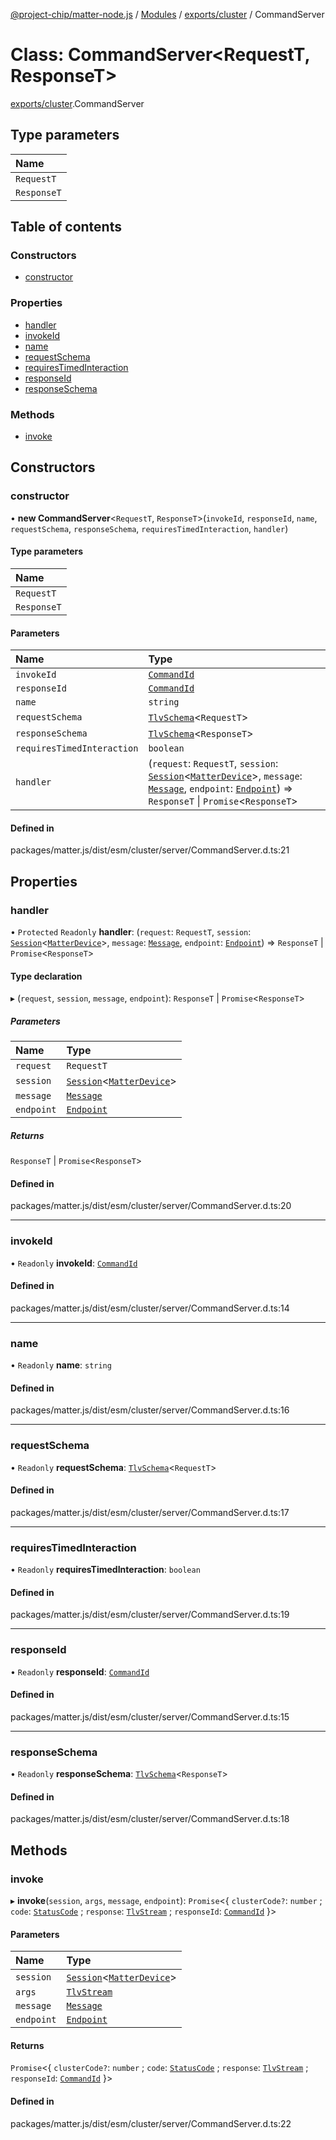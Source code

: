 [@project-chip/matter-node.js](../README.md) / [Modules](../modules.md) / [exports/cluster](../modules/exports_cluster.md) / CommandServer

# Class: CommandServer<RequestT, ResponseT\>

[exports/cluster](../modules/exports_cluster.md).CommandServer

## Type parameters

| Name |
| :------ |
| `RequestT` |
| `ResponseT` |

## Table of contents

### Constructors

- [constructor](exports_cluster.CommandServer.md#constructor)

### Properties

- [handler](exports_cluster.CommandServer.md#handler)
- [invokeId](exports_cluster.CommandServer.md#invokeid)
- [name](exports_cluster.CommandServer.md#name)
- [requestSchema](exports_cluster.CommandServer.md#requestschema)
- [requiresTimedInteraction](exports_cluster.CommandServer.md#requirestimedinteraction)
- [responseId](exports_cluster.CommandServer.md#responseid)
- [responseSchema](exports_cluster.CommandServer.md#responseschema)

### Methods

- [invoke](exports_cluster.CommandServer.md#invoke)

## Constructors

### constructor

• **new CommandServer**<`RequestT`, `ResponseT`\>(`invokeId`, `responseId`, `name`, `requestSchema`, `responseSchema`, `requiresTimedInteraction`, `handler`)

#### Type parameters

| Name |
| :------ |
| `RequestT` |
| `ResponseT` |

#### Parameters

| Name | Type |
| :------ | :------ |
| `invokeId` | [`CommandId`](../modules/exports_datatype.md#commandid) |
| `responseId` | [`CommandId`](../modules/exports_datatype.md#commandid) |
| `name` | `string` |
| `requestSchema` | [`TlvSchema`](exports_tlv.TlvSchema.md)<`RequestT`\> |
| `responseSchema` | [`TlvSchema`](exports_tlv.TlvSchema.md)<`ResponseT`\> |
| `requiresTimedInteraction` | `boolean` |
| `handler` | (`request`: `RequestT`, `session`: [`Session`](../interfaces/exports_session.Session.md)<[`MatterDevice`](export._internal_.MatterDevice.md)\>, `message`: [`Message`](../interfaces/exports_codec.Message.md), `endpoint`: [`Endpoint`](exports_device.Endpoint.md)) => `ResponseT` \| `Promise`<`ResponseT`\> |

#### Defined in

packages/matter.js/dist/esm/cluster/server/CommandServer.d.ts:21

## Properties

### handler

• `Protected` `Readonly` **handler**: (`request`: `RequestT`, `session`: [`Session`](../interfaces/exports_session.Session.md)<[`MatterDevice`](export._internal_.MatterDevice.md)\>, `message`: [`Message`](../interfaces/exports_codec.Message.md), `endpoint`: [`Endpoint`](exports_device.Endpoint.md)) => `ResponseT` \| `Promise`<`ResponseT`\>

#### Type declaration

▸ (`request`, `session`, `message`, `endpoint`): `ResponseT` \| `Promise`<`ResponseT`\>

##### Parameters

| Name | Type |
| :------ | :------ |
| `request` | `RequestT` |
| `session` | [`Session`](../interfaces/exports_session.Session.md)<[`MatterDevice`](export._internal_.MatterDevice.md)\> |
| `message` | [`Message`](../interfaces/exports_codec.Message.md) |
| `endpoint` | [`Endpoint`](exports_device.Endpoint.md) |

##### Returns

`ResponseT` \| `Promise`<`ResponseT`\>

#### Defined in

packages/matter.js/dist/esm/cluster/server/CommandServer.d.ts:20

___

### invokeId

• `Readonly` **invokeId**: [`CommandId`](../modules/exports_datatype.md#commandid)

#### Defined in

packages/matter.js/dist/esm/cluster/server/CommandServer.d.ts:14

___

### name

• `Readonly` **name**: `string`

#### Defined in

packages/matter.js/dist/esm/cluster/server/CommandServer.d.ts:16

___

### requestSchema

• `Readonly` **requestSchema**: [`TlvSchema`](exports_tlv.TlvSchema.md)<`RequestT`\>

#### Defined in

packages/matter.js/dist/esm/cluster/server/CommandServer.d.ts:17

___

### requiresTimedInteraction

• `Readonly` **requiresTimedInteraction**: `boolean`

#### Defined in

packages/matter.js/dist/esm/cluster/server/CommandServer.d.ts:19

___

### responseId

• `Readonly` **responseId**: [`CommandId`](../modules/exports_datatype.md#commandid)

#### Defined in

packages/matter.js/dist/esm/cluster/server/CommandServer.d.ts:15

___

### responseSchema

• `Readonly` **responseSchema**: [`TlvSchema`](exports_tlv.TlvSchema.md)<`ResponseT`\>

#### Defined in

packages/matter.js/dist/esm/cluster/server/CommandServer.d.ts:18

## Methods

### invoke

▸ **invoke**(`session`, `args`, `message`, `endpoint`): `Promise`<{ `clusterCode?`: `number` ; `code`: [`StatusCode`](../enums/exports_interaction.StatusCode.md) ; `response`: [`TlvStream`](../modules/exports_tlv.md#tlvstream) ; `responseId`: [`CommandId`](../modules/exports_datatype.md#commandid)  }\>

#### Parameters

| Name | Type |
| :------ | :------ |
| `session` | [`Session`](../interfaces/exports_session.Session.md)<[`MatterDevice`](export._internal_.MatterDevice.md)\> |
| `args` | [`TlvStream`](../modules/exports_tlv.md#tlvstream) |
| `message` | [`Message`](../interfaces/exports_codec.Message.md) |
| `endpoint` | [`Endpoint`](exports_device.Endpoint.md) |

#### Returns

`Promise`<{ `clusterCode?`: `number` ; `code`: [`StatusCode`](../enums/exports_interaction.StatusCode.md) ; `response`: [`TlvStream`](../modules/exports_tlv.md#tlvstream) ; `responseId`: [`CommandId`](../modules/exports_datatype.md#commandid)  }\>

#### Defined in

packages/matter.js/dist/esm/cluster/server/CommandServer.d.ts:22
